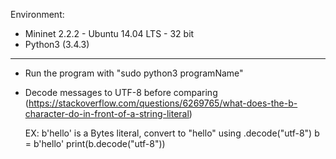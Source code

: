 Environment:
* Mininet 2.2.2 - Ubuntu 14.04 LTS - 32 bit
* Python3 (3.4.3)
------------

* Run the program with "sudo python3 programName"
* Decode messages to UTF-8 before comparing (https://stackoverflow.com/questions/6269765/what-does-the-b-character-do-in-front-of-a-string-literal)
    
    EX: b'hello' is a Bytes literal, convert to "hello" using .decode("utf-8")
    b = b'hello'
    print(b.decode("utf-8"))
